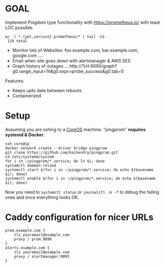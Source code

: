 # GOAL

Implement Pingdom type functionality with https://prometheus.io/ with least LOC possible.

	wc -l *.{yml,service} prometheus/* | tail -n1
	 129 total

* Monitor lots of Websites: foo.example.com, bar.example.com, google.com ....
* Email when site goes down with alertmanager & AWS SES
* Graph history of outages ... http://%H:9090/graph?g0.range_input=1h&g0.expr=probe_success&g0.tab=0

Features:

* Keeps upto date between reboots
* Containerized

# Setup

Assuming you are sshing to a [CoreOS](https://coreos.com/) machine. "pingprom" **requires systemd & Docker**.

	ssh core@ip
	docker network create --driver bridge pingprom
	git clone https://github.com/kaihendry/pingprom.git
	cd /etc/systemd/system
	for i in ~/pingprom/*.service; do ln $i; done
	systemctl daemon-reload
	systemctl start $(for i in ~/pingprom/*.service; do echo $(basename $i); done)
	systemctl enable $(for i in ~/pingprom/*.service; do echo $(basename $i); done)

Now you need to `systemctl status` or `journalctl -b -f` to debug the failing ones and once everything looks OK.

# Caddy configuration for nicer URLs

	prom.example.com {
		tls youremail@example.com
		proxy / prom:9090
	}
	alerts.example.com {
		tls youremail@example.com
		proxy / alertmanager:9093
	}
